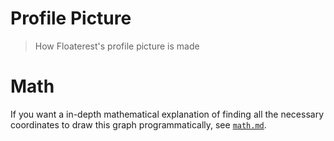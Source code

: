 # Profile Picture
> How Floaterest's profile picture is made

# Math
If you want a in-depth mathematical explanation of finding all the necessary coordinates to draw this graph programmatically, see [`math.md`](doc/math.md).
